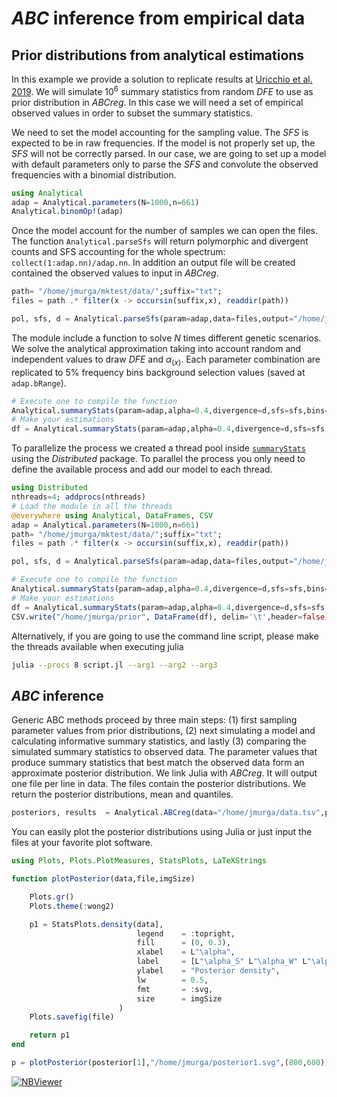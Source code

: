 # *ABC* inference from empirical data

## Prior distributions from analytical estimations

In this example we provide a solution to replicate results at [Uricchio et al. 2019](https://doi.org/10.1038/s41559-019-0890-6). We will simulate $10^6$ summary statistics from random *DFE* to use as prior distribution in *ABCreg*. In this case we will need a set of empirical observed values in order to subset the summary statistics.

We need to set the model accounting for the sampling value. The *SFS* is expected to be in raw frequencies. If the model is not properly set up, the *SFS* will not be correctly parsed. In our case, we are going to set up a model with default parameters only to parse the *SFS* and convolute the observed frequencies with a binomial distribution.

```julia
using Analytical
adap = Analytical.parameters(N=1000,n=661)
Analytical.binomOp!(adap)
```

Once the model account for the number of samples we can open the files. The function `Analytical.parseSfs` will return polymorphic and divergent counts and SFS accounting for the whole spectrum: `collect(1:adap.nn)/adap.nn`. In addition an output file will be created contained the observed values to input in *ABCreg*.

```julia
path= "/home/jmurga/mktest/data/";suffix="txt";
files = path .* filter(x -> occursin(suffix,x), readdir(path))

pol, sfs, d = Analytical.parseSfs(param=adap,data=files,output="/home/jmurga/testData",sfsColumns=[3,5],divColumns=[6,7],bins=100)
```

The module include a function to solve *N* times different genetic scenarios. We solve the analytical approximation taking into account random and independent values to draw *DFE* and $\alpha_{(x)}$. Each parameter combination are replicated to 5% frequency bins background selection values (saved at `adap.bRange`).
```julia
# Execute one to compile the function
Analytical.summaryStats(param=adap,alpha=0.4,divergence=d,sfs=sfs,bins=100,iterations=1);
# Make your estimations
df = Analytical.summaryStats(param=adap,alpha=0.4,divergence=d,sfs=sfs,bins=100,iterations=10^5);
```

To parallelize the process we created a thread pool inside [`summaryStats`](@ref) using the *Distributed* package. To parallel the process you only need to define the available process and add our model to each thread.

```julia
using Distributed
nthreads=4; addprocs(nthreads)
# Load the module in all the threads
@everywhere using Analytical, DataFrames, CSV
adap = Analytical.parameters(N=1000,n=661)
path= "/home/jmurga/mktest/data/";suffix="txt";
files = path .* filter(x -> occursin(suffix,x), readdir(path))

pol, sfs, d = Analytical.parseSfs(param=adap,data=files,output="/home/jmurga/testData",sfsColumns=[3,5],divColumns=[6,7],bins=100)

# Execute one to compile the function
Analytical.summaryStats(param=adap,alpha=0.4,divergence=d,sfs=sfs,bins=100,iterations=1);
# Make your estimations
df = Analytical.summaryStats(param=adap,alpha=0.4,divergence=d,sfs=sfs,bins=100,iterations=10^5);
CSV.write("/home/jmurga/prior", DataFrame(df), delim='\t',header=false);

```

Alternatively, if you are going to use the command line script, please make the threads available when executing julia
```bash
julia --procs 8 script.jl --arg1 --arg2 --arg3
```

## *ABC* inference
Generic ABC methods proceed by three main steps: (1) first sampling parameter values from prior distributions, (2) next simulating a model and calculating informative summary statistics, and lastly (3) comparing the simulated summary statistics to observed data. The parameter values that produce summary statistics that best match the observed data form an approximate posterior distribution. We link Julia with *ABCreg*. It will output one file per line in data. The files contain the posterior distributions. We return the posterior distributions, mean and quantiles.

```julia
posteriors, results  = Analytical.ABCreg(data="/home/jmurga/data.tsv",prior="/home/jmurga/prior.tsv", nparams=27, nsummaries=24, outputPath="/home/jmurga/", outputPrefix="outPaper", tolerance=0.001, regressionMode="T",regPath="/home/jmurga/ABCreg/src/reg")
```

You can easily plot the posterior distributions using Julia or just input the files at your favorite plot software.

```julia
using Plots, Plots.PlotMeasures, StatsPlots, LaTeXStrings

function plotPosterior(data,file,imgSize)

	Plots.gr()
	Plots.theme(:wong2)

	p1 = StatsPlots.density(data],
							legend    = :topright,
							fill      = (0, 0.3),
							xlabel    = L"\alpha",
							label     = [L"\alpha_S" L"\alpha_W" L"\alpha"],
							ylabel    = "Posterior density",
							lw        = 0.5,
							fmt       = :svg,
							size      = imgSize
						)
	Plots.savefig(file)

	return p1
end

p = plotPosterior(posterior[1],"/home/jmurga/posterior1.svg",(800,600))
```

[![NBViewer](https://img.shields.io/badge/render-nbviewer-orange.svg)](https://nbviewer.jupyter.org/github/jmurga/Analytical.jl/blob/master/scripts/analyticalAlphaAndPriors.ipynb)
